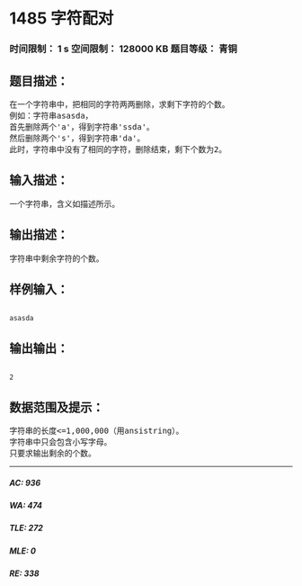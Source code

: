 # 1485 字符配对   
### 时间限制： 1 s     空间限制： 128000 KB     题目等级： 青铜  
## 题目描述：  

<pre>
在一个字符串中，把相同的字符两两删除，求剩下字符的个数。
例如：字符串asasda，
首先删除两个'a'，得到字符串'ssda'。
然后删除两个's'，得到字符串'da'。
此时，字符串中没有了相同的字符，删除结束，剩下个数为2。
</pre>
  
  
## 输入描述：  

<pre>
一个字符串，含义如描述所示。
</pre>
  
  
## 输出描述：  

<pre>
字符串中剩余字符的个数。
</pre>
  
  
## 样例输入：  

<pre><code>
asasda
</code></pre>
  
  
## 输出输出：  

<pre><code>
2
</code></pre>
  
  
## 数据范围及提示：  

<pre>
字符串的长度<=1,000,000（用ansistring）。
字符串中只会包含小写字母。
只要求输出剩余的个数。
</pre>
  
  
***  

##### AC: 936  
##### WA: 474  
##### TLE: 272  
##### MLE: 0  
##### RE: 338  
